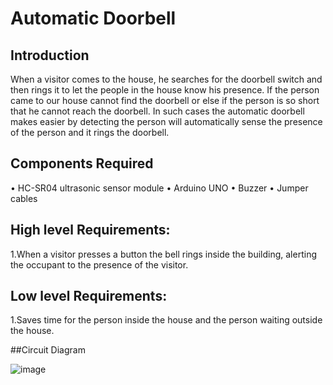 # Automatic Doorbell 
## Introduction
When a visitor comes to the house, he searches for the doorbell switch and then rings it to let the people in the house know his presence. If the person came to our house cannot find the doorbell or else if the person is so short that he cannot reach the doorbell. In such cases the automatic doorbell makes easier by detecting the person will automatically sense the presence of the person and it rings the doorbell.

## Components Required
•	HC-SR04 ultrasonic sensor module
•	Arduino UNO
•	Buzzer
•	Jumper cables


## High level Requirements:
  1.When a visitor presses a button the bell rings inside the building, alerting the occupant to the presence of the visitor.

## Low level Requirements:
  1.Saves time for the person inside the house and the person waiting outside the house.

##Circuit Diagram

![image](https://user-images.githubusercontent.com/98879965/154853461-1491d217-0203-45ca-997b-6461e4166e19.png)

